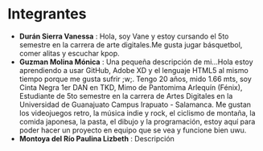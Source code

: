 # Integrantes
- **Durán Sierra Vanessa** : Hola, soy Vane y estoy cursando el 5to semestre en la carrera de arte digitales.Me gusta jugar básquetbol, comer alitas y escuchar kpop.  
- **Guzman Molina Mónica** : Una pequeña descripción de mi...Hola estoy aprendiendo a usar GitHub, Adobe XD y el lenguaje HTML5 al mismo tiempo porque me gusta sufrir ;w;. Tengo 20 años, mido 1.66 mts, soy Cinta Negra 1er DAN en TKD, Mimo de Pantomima Arlequín (Fénix), Estudiante de 5to semestre en la carrera de Artes Digitales en la Universidad de Guanajuato Campus Irapuato - Salamanca. Me gustan los videojuegos retro, la música indie y rock, el ciclismo de montaña, la comida japonesa, la pasta, el dibujo y la programación, estoy aquí para poder hacer un proyecto en equipo que se vea y funcione bien uwu. 
- **Montoya del Río Paulina Lizbeth** : Descripción
